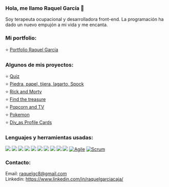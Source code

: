 ### Hola, me llamo Raquel García 💙 
Soy terapeuta ocupacional y desarrolladora front-end. La programación ha dado un nuevo empujón a mi vida y me encanta. 

 ### Mi portfolio:
⭐️ <a href="https://raquelgarciacaja.github.io/Portfolio-RaquelGarcia/" target="_blank">Portfolio Raquel García</a>
   
 ### Algunos de mis proyectos:
⭐️ <a href="https://raquelgarciacaja.github.io/quiz/">Quiz</a><br/>
⭐️ <a href="https://raquelgarciacaja.github.io/Piedra-papel-tijera-lagarto-spock/" target="_blank">Piedra, papel, tijera, lagarto, Spock</a> <br/>
⭐️ <a href="https://raquelgarciacaja.github.io/Rick-And-Morty/#/" target="_blank">Rick and Morty </a> <br/>
⭐️ <a href="https://raquelgarciacaja.github.io/Find-the-treasure/" target="_blank">Find the treasure</a> <br/>
⭐️ <a href="https://raquelgarciacaja.github.io/Popcorn_And_TV/">Popcorn and TV</a><br/>
⭐️ <a href="https://raquelgarciacaja.github.io/Pokemon/" target="_blank">Pokemon</a><br/>
⭐️ <a href="http://beta.adalab.es/project-promo-k-module-2-team-7/" target="_blank">Div_as Profile Cards</a><br/>


### Lenguajes y herramientas usadas:
<img src = "https://img.shields.io/badge/-HTML5-E34F26?style=flat&logo=html5&logoColor=white"> <img src = "https://img.shields.io/badge/-CSS3-1572B6?style=flat&logo=css3&logoColor=white">
<img src="https://img.shields.io/badge/-Bootstrap-563D7C?style=flat&logo=bootstrap&logoColor=white">
<img src="https://img.shields.io/badge/-JavaScript-eed718?style=flat&logo=javascript&logoColor=ffffff">
<img src="https://img.shields.io/badge/-Sass-cc6699?style=flat&logo=sass&logoColor=ffffff">
<img src="https://img.shields.io/badge/-React-000000?style=flat&logo=react&logoColor=00c8ff">
<img src="https://img.shields.io/badge/-Node.js-3C873A?style=flat&logo=Node.js&logoColor=white">
<img src="http://img.shields.io/badge/-Git-F1502F?style=flat&logo=git&logoColor=FFFFFF">
<img src="http://img.shields.io/badge/-Github-000000?style=flat&logo=github&logoColor=FFFFFF">
<img src="http://img.shields.io/badge/-VS%20Code-007ACC?style=flat&logo=visual%20studio%20code&logoColor=white">
[![Agile](https://img.shields.io/badge/Agile-blue?style=flat&logo=Agile&logoColor=white&link=https://github.com/Quananhle "Agile")](https://github.com/Quananhle) [![Scrum](https://img.shields.io/badge/Scrum-green?style=flat&logo=Scrum&logoColor=white&link=https://github.com/Quananhle "Scrum")](https://github.com/Quananhle) 



### Contacto: 
Email: raquelgc8@gmail.com </br>
Linkedin: https://www.linkedin.com/in/raquelgarciacaja/

  

